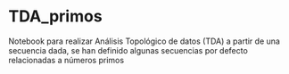 # TDA_primos
Notebook para realizar Análisis Topológico de datos (TDA) a partir de una secuencia dada, se han definido algunas secuencias por defecto relacionadas a números primos

